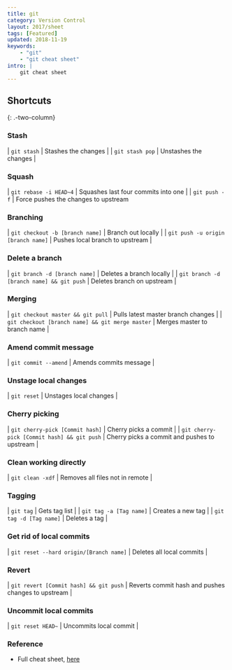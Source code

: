 ```yaml
---
title: git
category: Version Control
layout: 2017/sheet
tags: [Featured]
updated: 2018-11-19
keywords:
    - "git"
    - "git cheat sheet"
intro: |
    git cheat sheet
---
```


Shortcuts
---------
{: .-two-column}

### Stash

| `git stash` | Stashes the changes |
| `git stash pop` | Unstashes the changes |

### Squash

| `git rebase -i HEAD~4` | Squashes last four commits into one |
| `git push -f` | Force pushes the changes to upstream 

### Branching

| `git checkout -b [branch name]` | Branch out locally |
| `git push -u origin [branch name]` | Pushes local branch to upstream |


### Delete a branch

| `git branch -d [branch name]` | Deletes a branch locally |
| `git branch -d [branch name] && git push` | Deletes branch on upstream |

### Merging

| `git checkout master && git pull` | Pulls latest master branch changes |
| `git checkout [branch name] && git merge master` | Merges master to branch name |

### Amend commit message

| `git commit --amend` | Amends commits message |


### Unstage local changes

| `git reset` | Unstages local changes |

### Cherry picking

| `git cherry-pick [Commit hash]` | Cherry picks a commit |
| `git cherry-pick [Commit hash] && git push` | Cherry picks a commit and pushes to upstream |


### Clean working directly

| `git clean -xdf` | Removes all files not in remote |


### Tagging

| `git tag` | Gets tag list |
| `git tag -a [Tag name]` | Creates a new tag |
| `git tag -d [Tag name]` | Deletes a tag |
 
### Get rid of local commits

| `git reset --hard origin/[Branch name]` | Deletes all local commits |

### Revert

| `git revert [Commit hash] && git push` | Reverts commit hash and pushes changes to upstream |


### Uncommit local commits

| `git reset HEAD~` | Uncommits local commit |

### Reference

- Full cheat sheet, [here](https://github.com/kasramp/cheat-sheet-factory/blob/gh-pages/_docs/pdfs/Git%20Cheat%20sheet.pdf)